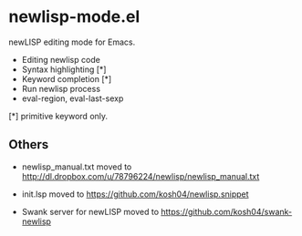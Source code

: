 newlisp-mode.el
===============

newLISP editing mode for Emacs.

- Editing newlisp code
- Syntax highlighting [*]
- Keyword completion [*]
- Run newlisp process
- eval-region, eval-last-sexp

[*] primitive keyword only.


Others
------

- newlisp_manual.txt
  moved to http://dl.dropbox.com/u/78796224/newlisp/newlisp_manual.txt

- init.lsp
  moved to https://github.com/kosh04/newlisp.snippet

- Swank server for newLISP 
  moved to https://github.com/kosh04/swank-newlisp
